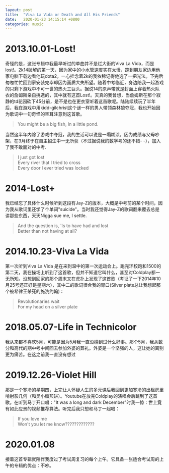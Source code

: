 ```yaml
---
layout: post
title:  "Viva La Vida or Death and All His Friends"
date:   2020-01-23 14:15:14 +0800
categories: music
---
```



# 2013.10.01-Lost!

奇怪的是，这张专辑中我最早听过的单曲并不是烂大街的Viva La Vida，而是lost!。2k14破解的第一天，因为家中的小水管速度实在太慢，跑到朋友家边用他家电脑下载边看他玩dota2，一心挂念着2k的我依稀记得他选了一把光法。下完后匆匆忙忙回到家安装完毕却因为画质大失所望。随着中考临近，身边陪我一起游戏的只剩下游戏中不可一世的热火三巨头。据说14的原声带就是封面上穿着热火队衣的詹姆斯亲自挑选的，其中就有这首Lost!。天真的我曾想，当詹姆斯在那个寂静的td花园砍下45分前，是不是也在更衣室听着这首歌呢。陆陆续续玩了半年后，我在游戏中用kidd-gilchrist这个谜一样的男人带领森林狼夺冠，我也开始因为歌词中一句奇怪的空耳注意到这首歌。

>You might be a big fish, In a little pond.

当然这半年内除了游戏中夺冠，我的生活可以说是一塌糊涂，因为成绩与父母吵架，在3月终于在自主招生中一无所获（不过据说我的数学考的还不错- -），加入了我不敢面对的中考.

> I just got lost<br>Every river that I tried to cross<br>Every door I ever tried was locked<br>

# 2014-Lost+

我已经忘了具体什么时候听到这段有Jay-Z的版本，大概是中考前的某个时间，因为我从歌词里还学了个单词"suicide"。当时我还觉得Jay-Z的歌词翻来覆去总是讲那些东西，天天Nigga sue me, I settle.

>And the question is, 'Is to have had and lost<br>Better than not having at all?

# 2014.10.23-Viva La Vida

第一次听到Viva La Vida 是在来到温中的第一次运动会上。跑完环校跑和1500的第二天，我在操场上听到了这首歌，但并不知道它叫什么，甚至对Coldplay都一无所知。没想到回家的那个周末又在虎扑上发现了这首歌（考证了一下2014年10月25号还正好是星期六），其中二的歌词很合我的胃口(Silver plate总让我想起那个被希律王杀死的施洗约翰)：

>Revolutionaries wait<br>For my head on a silver plate<br>

# 2018.05.07-Life in Technicolor

我从来都不喜欢5月，可能是因为5月我一直没碰到过什么好事。那个5月，我从数分和高代的期中考中间回去参加外婆的葬礼。外婆是一个坚强的人，这让她的离别更为痛苦。在这之前我一直没有想过

# 2019.12.26-Violet Hill

那是一个寒冷的星期四，上完让人怀疑人生的多元课后我回到更加寒冷的出租房里啃射影几何（和吴小糖煎饼）。Youtube在放完Coldplay的演唱会后跳到了这首歌。在听到马丁开口唱："It was a long and dark December"时我一惊：世上竟有如此应景的视频推荐算法。听完后我只想和马丁一起唱：

>If you love me<br>Won't you let me know?????????????

# 2020.01.08

接着这首专辑就陪伴我度过了考试周复习的每个上午。它具备一张适合考试周的上午的专辑的优点：不吵。